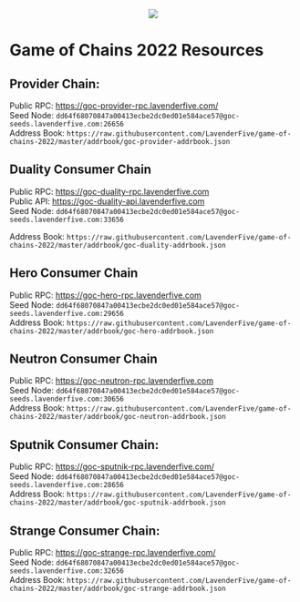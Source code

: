 <p align="center">
  <img src="https://user-images.githubusercontent.com/9121234/190864636-b5047a5b-8f44-42ed-a9de-62095bebd2a3.jpg" />
</p>
  
# Game of Chains 2022 Resources
  
## **Provider Chain**:  
Public RPC:  https://goc-provider-rpc.lavenderfive.com/  
Seed Node: `dd64f68070847a00413ecbe2dc0ed01e584ace57@goc-seeds.lavenderfive.com:26656`    
Address Book: `https://raw.githubusercontent.com/LavenderFive/game-of-chains-2022/master/addrbook/goc-provider-addrbook.json`  
  
## **Duality Consumer Chain**
Public RPC: https://goc-duality-rpc.lavenderfive.com  
Public API: https://goc-duality-api.lavenderfive.com   
Seed Node: `dd64f68070847a00413ecbe2dc0ed01e584ace57@goc-seeds.lavenderfive.com:33656`    
  
Address Book: `https://raw.githubusercontent.com/LavenderFive/game-of-chains-2022/master/addrbook/goc-duality-addrbook.json`  
  
## **Hero Consumer Chain**  
Public RPC: https://goc-hero-rpc.lavenderfive.com  
Seed Node: `dd64f68070847a00413ecbe2dc0ed01e584ace57@goc-seeds.lavenderfive.com:29656`  
Address Book: `https://raw.githubusercontent.com/LavenderFive/game-of-chains-2022/master/addrbook/goc-hero-addrbook.json`  
  
## **Neutron Consumer Chain**  
Public RPC: https://goc-neutron-rpc.lavenderfive.com  
Seed Node: `dd64f68070847a00413ecbe2dc0ed01e584ace57@goc-seeds.lavenderfive.com:30656`    
Address Book:  `https://raw.githubusercontent.com/LavenderFive/game-of-chains-2022/master/addrbook/goc-neutron-addrbook.json`  
  
## **Sputnik Consumer Chain**:  
Public RPC: https://goc-sputnik-rpc.lavenderfive.com/   
Seed Node: `dd64f68070847a00413ecbe2dc0ed01e584ace57@goc-seeds.lavenderfive.com:28656`    
Address Book: `https://raw.githubusercontent.com/LavenderFive/game-of-chains-2022/master/addrbook/goc-sputnik-addrbook.json`  
  
## **Strange Consumer Chain**:  
Public RPC: https://goc-strange-rpc.lavenderfive.com/  
Seed Node: `dd64f68070847a00413ecbe2dc0ed01e584ace57@goc-seeds.lavenderfive.com:32656`    
Address Book: `https://raw.githubusercontent.com/LavenderFive/game-of-chains-2022/master/addrbook/goc-strange-addrbook.json`  
